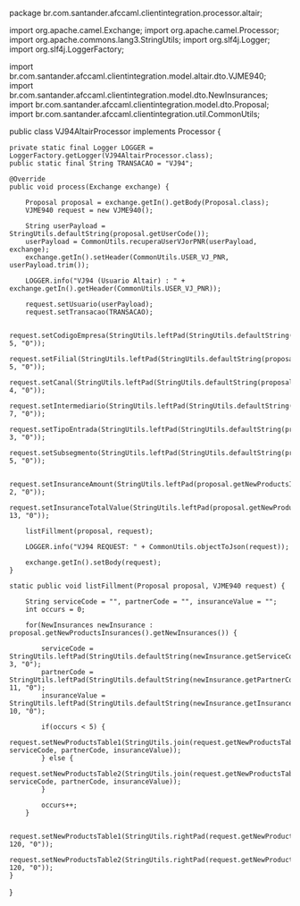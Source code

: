 package br.com.santander.afccaml.clientintegration.processor.altair;

import org.apache.camel.Exchange;
import org.apache.camel.Processor;
import org.apache.commons.lang3.StringUtils;
import org.slf4j.Logger;
import org.slf4j.LoggerFactory;

import br.com.santander.afccaml.clientintegration.model.altair.dto.VJME940;
import br.com.santander.afccaml.clientintegration.model.dto.NewInsurances;
import br.com.santander.afccaml.clientintegration.model.dto.Proposal;
import br.com.santander.afccaml.clientintegration.util.CommonUtils;

public class VJ94AltairProcessor implements Processor {

    private static final Logger LOGGER = LoggerFactory.getLogger(VJ94AltairProcessor.class);
    public static final String TRANSACAO = "VJ94";
    
    @Override
    public void process(Exchange exchange) {

        Proposal proposal = exchange.getIn().getBody(Proposal.class);
        VJME940 request = new VJME940();

        String userPayload = StringUtils.defaultString(proposal.getUserCode());
		userPayload = CommonUtils.recuperaUserVJorPNR(userPayload, exchange);
        exchange.getIn().setHeader(CommonUtils.USER_VJ_PNR, userPayload.trim());

        LOGGER.info("VJ94 (Usuario Altair) : " + exchange.getIn().getHeader(CommonUtils.USER_VJ_PNR));	

        request.setUsuario(userPayload);
		request.setTransacao(TRANSACAO);

        request.setCodigoEmpresa(StringUtils.leftPad(StringUtils.defaultString(proposal.getCredit().getCompany()), 5, "0"));
		request.setFilial(StringUtils.leftPad(StringUtils.defaultString(proposal.getCredit().getBranch()), 5, "0"));
		request.setCanal(StringUtils.leftPad(StringUtils.defaultString(proposal.getCredit().getChannel()), 4, "0"));
		request.setIntermediario(StringUtils.leftPad(StringUtils.defaultString(proposal.getCredit().getIntermediaryNumber()), 7, "0"));
		request.setTipoEntrada(StringUtils.leftPad(StringUtils.defaultString(proposal.getCredit().getInputChannel()), 3, "0"));
		request.setSubsegmento(StringUtils.leftPad(StringUtils.defaultString(proposal.getCredit().getSubSegmentCode()), 5, "0"));

        request.setInsuranceAmount(StringUtils.leftPad(proposal.getNewProductsInsurances().getNewProductsAmount(), 2, "0"));
        request.setInsuranceTotalValue(StringUtils.leftPad(proposal.getNewProductsInsurances().getNewProductsTotalValue(), 13, "0"));
        
        listFillment(proposal, request);        

        LOGGER.info("VJ94 REQUEST: " + CommonUtils.objectToJson(request));

        exchange.getIn().setBody(request);
    }

    static public void listFillment(Proposal proposal, VJME940 request) {

        String serviceCode = "", partnerCode = "", insuranceValue = "";
        int occurs = 0;

        for(NewInsurances newInsurance : proposal.getNewProductsInsurances().getNewInsurances()) {

            serviceCode = StringUtils.leftPad(StringUtils.defaultString(newInsurance.getServiceCode()), 3, "0");
            partnerCode = StringUtils.leftPad(StringUtils.defaultString(newInsurance.getPartnerCode()), 11, "0");
            insuranceValue = StringUtils.leftPad(StringUtils.defaultString(newInsurance.getInsuranceValue()), 10, "0");

            if(occurs < 5) {
                request.setNewProductsTable1(StringUtils.join(request.getNewProductsTable1(), serviceCode, partnerCode, insuranceValue));
            } else {
                request.setNewProductsTable2(StringUtils.join(request.getNewProductsTable2(), serviceCode, partnerCode, insuranceValue));
            }

            occurs++;
        }

        request.setNewProductsTable1(StringUtils.rightPad(request.getNewProductsTable1(), 120, "0"));
        request.setNewProductsTable2(StringUtils.rightPad(request.getNewProductsTable2(), 120, "0"));
    }
}
